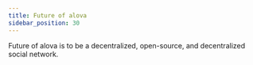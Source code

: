 ```yaml
---
title: Future of alova
sidebar_position: 30
---
```


Future of alova is to be a decentralized, open-source, and decentralized social network.
